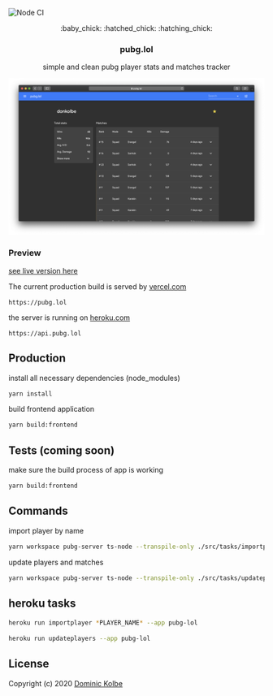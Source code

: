 ![Node CI](https://github.com/dominickolbe/pubg/workflows/Node%20CI/badge.svg?branch=master)

<p align="center">
  <p align="center">:baby_chick: :hatched_chick: :hatching_chick:</p>
  <h3 align="center">pubg.lol</h3>
  <p align="center">simple and clean pubg player stats and matches tracker<p>
</p>

![Preview](https://github.com/dominickolbe/pubg/blob/master/preview.png?raw=true "pubg.lol")

### Preview

[see live version here](https://pubg.lol)

The current production build is served by [vercel.com](https://vercel.com)

```http
https://pubg.lol
```

the server is running on [heroku.com](https://heroku.com)

```http
https://api.pubg.lol
```

## Production

install all necessary dependencies (node_modules)

```bash
yarn install
```

build frontend application

```bash
yarn build:frontend
```

## Tests (coming soon)

make sure the build process of app is working

```bash
yarn build:frontend
```

## Commands

import player by name

```bash
yarn workspace pubg-server ts-node --transpile-only ./src/tasks/importplayer.ts *PLAYER_NAME*
```

update players and matches

```bash
yarn workspace pubg-server ts-node --transpile-only ./src/tasks/updateplayers.ts *UPDATE_INTERVAL optional*
```

## heroku tasks

```bash
heroku run importplayer *PLAYER_NAME* --app pubg-lol
```

```bash
heroku run updateplayers --app pubg-lol
```

## License

Copyright (c) 2020 [Dominic Kolbe](https://dominickolbe.dk)
